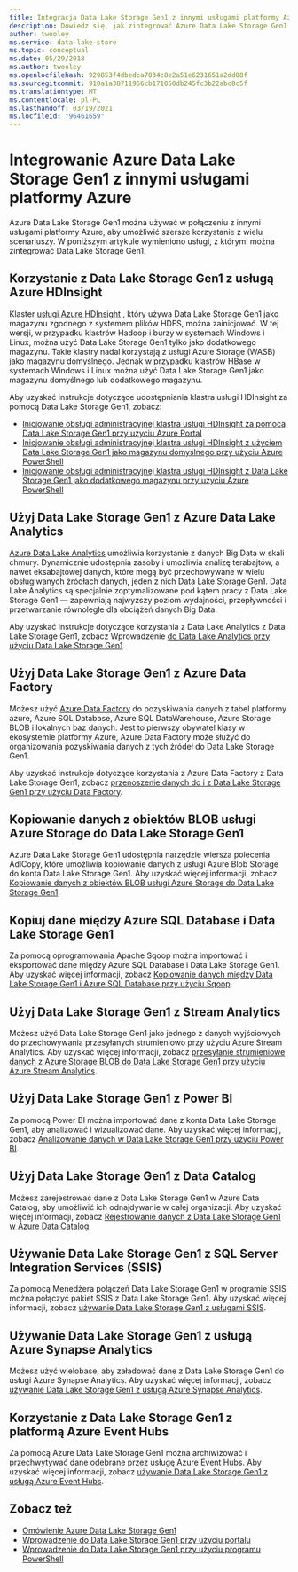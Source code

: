 ```yaml
---
title: Integracja Data Lake Storage Gen1 z innymi usługami platformy Azure
description: Dowiedz się, jak zintegrować Azure Data Lake Storage Gen1 z innymi usługami platformy Azure.
author: twooley
ms.service: data-lake-store
ms.topic: conceptual
ms.date: 05/29/2018
ms.author: twooley
ms.openlocfilehash: 929853f4dbedca7034c8e2a51e6231651a2dd08f
ms.sourcegitcommit: 910a1a38711966cb171050db245fc3b22abc8c5f
ms.translationtype: MT
ms.contentlocale: pl-PL
ms.lasthandoff: 03/19/2021
ms.locfileid: "96461659"
---
```

# <a name="integrating-azure-data-lake-storage-gen1-with-other-azure-services"></a>Integrowanie Azure Data Lake Storage Gen1 z innymi usługami platformy Azure
Azure Data Lake Storage Gen1 można używać w połączeniu z innymi usługami platformy Azure, aby umożliwić szersze korzystanie z wielu scenariuszy. W poniższym artykule wymieniono usługi, z którymi można zintegrować Data Lake Storage Gen1.

## <a name="use-data-lake-storage-gen1-with-azure-hdinsight"></a>Korzystanie z Data Lake Storage Gen1 z usługą Azure HDInsight
Klaster [usługi Azure HDInsight](https://azure.microsoft.com/documentation/learning-paths/hdinsight-self-guided-hadoop-training/) , który używa Data Lake Storage Gen1 jako magazynu zgodnego z systemem plików HDFS, można zainicjować. W tej wersji, w przypadku klastrów Hadoop i burzy w systemach Windows i Linux, można użyć Data Lake Storage Gen1 tylko jako dodatkowego magazynu. Takie klastry nadal korzystają z usługi Azure Storage (WASB) jako magazynu domyślnego. Jednak w przypadku klastrów HBase w systemach Windows i Linux można użyć Data Lake Storage Gen1 jako magazynu domyślnego lub dodatkowego magazynu.

Aby uzyskać instrukcje dotyczące udostępniania klastra usługi HDInsight za pomocą Data Lake Storage Gen1, zobacz:

* [Inicjowanie obsługi administracyjnej klastra usługi HDInsight za pomocą Data Lake Storage Gen1 przy użyciu Azure Portal](data-lake-store-hdinsight-hadoop-use-portal.md)
* [Inicjowanie obsługi administracyjnej klastra usługi HDInsight z użyciem Data Lake Storage Gen1 jako magazynu domyślnego przy użyciu Azure PowerShell](data-lake-store-hdinsight-hadoop-use-powershell-for-default-storage.md)
* [Inicjowanie obsługi administracyjnej klastra usługi HDInsight z Data Lake Storage Gen1 jako dodatkowego magazynu przy użyciu Azure PowerShell](data-lake-store-hdinsight-hadoop-use-powershell.md)

## <a name="use-data-lake-storage-gen1-with-azure-data-lake-analytics"></a>Użyj Data Lake Storage Gen1 z Azure Data Lake Analytics
[Azure Data Lake Analytics](../data-lake-analytics/data-lake-analytics-overview.md) umożliwia korzystanie z danych Big Data w skali chmury. Dynamicznie udostępnia zasoby i umożliwia analizę terabajtów, a nawet eksabajtowej danych, które mogą być przechowywane w wielu obsługiwanych źródłach danych, jeden z nich Data Lake Storage Gen1. Data Lake Analytics są specjalnie zoptymalizowane pod kątem pracy z Data Lake Storage Gen1 — zapewniają najwyższy poziom wydajności, przepływności i przetwarzanie równoległe dla obciążeń danych Big Data.

Aby uzyskać instrukcje dotyczące korzystania z Data Lake Analytics z Data Lake Storage Gen1, zobacz Wprowadzenie [do Data Lake Analytics przy użyciu Data Lake Storage Gen1](../data-lake-analytics/data-lake-analytics-get-started-portal.md).

## <a name="use-data-lake-storage-gen1-with-azure-data-factory"></a>Użyj Data Lake Storage Gen1 z Azure Data Factory
Możesz użyć [Azure Data Factory](https://azure.microsoft.com/services/data-factory/) do pozyskiwania danych z tabel platformy azure, Azure SQL Database, Azure SQL DataWarehouse, Azure Storage BLOB i lokalnych baz danych. Jest to pierwszy obywatel klasy w ekosystemie platformy Azure, Azure Data Factory może służyć do organizowania pozyskiwania danych z tych źródeł do Data Lake Storage Gen1.

Aby uzyskać instrukcje dotyczące korzystania z Azure Data Factory z Data Lake Storage Gen1, zobacz [przenoszenie danych do i z Data Lake Storage Gen1 przy użyciu Data Factory](../data-factory/connector-azure-data-lake-store.md).

## <a name="copy-data-from-azure-storage-blobs-into-data-lake-storage-gen1"></a>Kopiowanie danych z obiektów BLOB usługi Azure Storage do Data Lake Storage Gen1
Azure Data Lake Storage Gen1 udostępnia narzędzie wiersza polecenia AdlCopy, które umożliwia kopiowanie danych z usługi Azure Blob Storage do konta Data Lake Storage Gen1. Aby uzyskać więcej informacji, zobacz [Kopiowanie danych z obiektów BLOB usługi Azure Storage do Data Lake Storage Gen1](data-lake-store-copy-data-azure-storage-blob.md).

## <a name="copy-data-between-azure-sql-database-and-data-lake-storage-gen1"></a>Kopiuj dane między Azure SQL Database i Data Lake Storage Gen1
Za pomocą oprogramowania Apache Sqoop można importować i eksportować dane między Azure SQL Database i Data Lake Storage Gen1. Aby uzyskać więcej informacji, zobacz [Kopiowanie danych między Data Lake Storage Gen1 i Azure SQL Database przy użyciu Sqoop](data-lake-store-data-transfer-sql-sqoop.md).

## <a name="use-data-lake-storage-gen1-with-stream-analytics"></a>Użyj Data Lake Storage Gen1 z Stream Analytics
Możesz użyć Data Lake Storage Gen1 jako jednego z danych wyjściowych do przechowywania przesyłanych strumieniowo przy użyciu Azure Stream Analytics. Aby uzyskać więcej informacji, zobacz [przesyłanie strumieniowe danych z Azure Storage BLOB do Data Lake Storage Gen1 przy użyciu Azure Stream Analytics](data-lake-store-stream-analytics.md).

## <a name="use-data-lake-storage-gen1-with-power-bi"></a>Użyj Data Lake Storage Gen1 z Power BI
Za pomocą Power BI można importować dane z konta Data Lake Storage Gen1, aby analizować i wizualizować dane. Aby uzyskać więcej informacji, zobacz [Analizowanie danych w Data Lake Storage Gen1 przy użyciu Power BI](data-lake-store-power-bi.md).

## <a name="use-data-lake-storage-gen1-with-data-catalog"></a>Użyj Data Lake Storage Gen1 z Data Catalog
Możesz zarejestrować dane z Data Lake Storage Gen1 w Azure Data Catalog, aby umożliwić ich odnajdywanie w całej organizacji. Aby uzyskać więcej informacji, zobacz [Rejestrowanie danych z Data Lake Storage Gen1 w Azure Data Catalog](data-lake-store-with-data-catalog.md).

## <a name="use-data-lake-storage-gen1-with-sql-server-integration-services-ssis"></a>Używanie Data Lake Storage Gen1 z SQL Server Integration Services (SSIS)
Za pomocą Menedżera połączeń Data Lake Storage Gen1 w programie SSIS można połączyć pakiet SSIS z Data Lake Storage Gen1. Aby uzyskać więcej informacji, zobacz [używanie Data Lake Storage Gen1 z usługami SSIS](/sql/integration-services/connection-manager/azure-data-lake-store-connection-manager).

## <a name="use-data-lake-storage-gen1-with-azure-synapse-analytics"></a>Używanie Data Lake Storage Gen1 z usługą Azure Synapse Analytics
Możesz użyć wielobase, aby załadować dane z Data Lake Storage Gen1 do usługi Azure Synapse Analytics. Aby uzyskać więcej informacji, zobacz [używanie Data Lake Storage Gen1 z usługą Azure Synapse Analytics](../synapse-analytics/sql-data-warehouse/sql-data-warehouse-load-from-azure-data-lake-store.md).

## <a name="use-data-lake-storage-gen1-with-azure-event-hubs"></a>Korzystanie z Data Lake Storage Gen1 z platformą Azure Event Hubs
Za pomocą Azure Data Lake Storage Gen1 można archiwizować i przechwytywać dane odebrane przez usługę Azure Event Hubs. Aby uzyskać więcej informacji, zobacz [używanie Data Lake Storage Gen1 z usługą Azure Event Hubs](data-lake-store-archive-eventhub-capture.md).

## <a name="see-also"></a>Zobacz też
* [Omówienie Azure Data Lake Storage Gen1](data-lake-store-overview.md)
* [Wprowadzenie do Data Lake Storage Gen1 przy użyciu portalu](data-lake-store-get-started-portal.md)
* [Wprowadzenie do Data Lake Storage Gen1 przy użyciu programu PowerShell](data-lake-store-get-started-powershell.md)